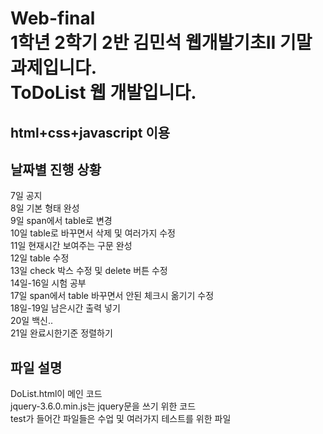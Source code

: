 # Web-final <br> 1학년 2학기 2반 김민석 웹개발기초II 기말과제입니다. <br> ToDoList 웹 개발입니다.
## html+css+javascript 이용

## 날짜별 진행 상황
7일 공지<br>
8일 기본 형태 완성<br>
9일 span에서 table로 변경<br>
10일 table로 바꾸면서 삭제 및 여러가지 수정<br>
11일 현재시간 보여주는 구문 완성<br>
12일 table 수정<br>
13일 check 박스 수정 및 delete 버튼 수정<br>
14일-16일 시험 공부<br>
17일 span에서 table 바꾸면서 안된 체크시 옮기기 수정<br> 
18일-19일 남은시간 출력 넣기<br>
20일 백신..<br>
21일 완료시한기준 정렬하기<br>

## 파일 설명
DoList.html이 메인 코드<br>
jquery-3.6.0.min.js는 jquery문을 쓰기 위한 코드<br>
test가 들어간 파일들은 수업 및 여러가지 테스트를 위한 파일<br>